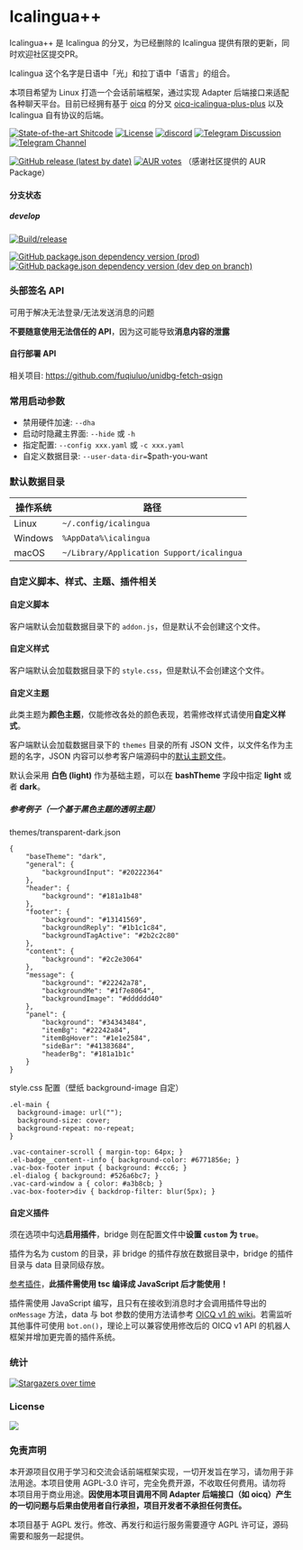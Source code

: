 # Icalingua++

Icalingua++ 是 Icalingua 的分叉，为已经删除的 Icalingua 提供有限的更新，同时欢迎社区提交PR。

Icalingua 这个名字是日语中「光」和拉丁语中「语言」的组合。

本项目希望为 Linux 打造一个会话前端框架，通过实现 Adapter 后端接口来适配各种聊天平台。目前已经拥有基于 [oicq](https://github.com/takayama-lily/oicq) 的分叉 [oicq-icalingua-plus-plus](https://github.com/Icalingua-plus-plus/oicq-icalingua-plus-plus) 以及 Icalingua 自有协议的后端。

[![State-of-the-art Shitcode](https://img.shields.io/static/v1?label=State-of-the-art&message=Shitcode&color=7B5804)](https://github.com/trekhleb/state-of-the-art-shitcode)
[![License](https://img.shields.io/aur/license/icalingua++)](https://github.com/Icalingua-plus-plus/Icalingua-plus-plus/blob/develop/LICENSE)
[![discord](https://img.shields.io/static/v1?label=chat&message=discord&color=7289da&logo=discord)](https://discord.gg/gKnU7BARzv)
[![Telegram Discussion](https://img.shields.io/static/v1?label=Discussion&message=Telegram&color=blue&logo=telegram)](https://t.me/Icalinguapp)
[![Telegram Channel](https://img.shields.io/static/v1?label=Channel&message=Telegram&color=blue&logo=telegram)](https://t.me/Icalinguapp_Updates)

[![GitHub release (latest by date)](https://img.shields.io/github/downloads/Icalingua-plus-plus/Icalingua-plus-plus/latest/total)](https://github.com/Icalingua-plus-plus/Icalingua-plus-plus/releases/latest)
[![AUR votes](https://img.shields.io/aur/votes/icalingua++)](https://aur.archlinux.org/packages/icalingua++/)
（感谢社区提供的 AUR Package）

#### 分支状态

##### develop

[![Build/release](https://github.com/Icalingua-plus-plus/Icalingua-plus-plus/actions/workflows/main.yml/badge.svg?branch=develop)](https://github.com/Icalingua-plus-plus/Icalingua-plus-plus/actions/workflows/main.yml)

[![GitHub package.json dependency version (prod)](https://img.shields.io/github/package-json/dependency-version/Icalingua-plus-plus/Icalingua-plus-plus/oicq-icalingua-plus-plus/develop?filename=icalingua%2Fpackage.json)](https://github.com/takayama-lily/oicq)
[![GitHub package.json dependency version (dev dep on branch)](https://img.shields.io/github/package-json/dependency-version/Icalingua-plus-plus/Icalingua-plus-plus/dev/electron/develop?logo=electron&filename=icalingua%2Fpackage.json)](https://electronjs.org)

### 头部签名 API

可用于解决无法登录/无法发送消息的问题

**不要随意使用无法信任的 API**，因为这可能导致**消息内容的泄露**

#### 自行部署 API

相关项目: https://github.com/fuqiuluo/unidbg-fetch-qsign

### 常用启动参数

- 禁用硬件加速: `--dha`
- 启动时隐藏主界面: `--hide` 或 `-h`
- 指定配置: `--config xxx.yaml` 或 `-c xxx.yaml`
- 自定义数据目录: `--user-data-dir=`$path-you-want

### 默认数据目录

| 操作系统 | 路径                  |
|---------|-----------------------|
| Linux   | `~/.config/icalingua` |
| Windows | `%AppData%\icalingua` |
| macOS   | `~/Library/Application Support/icalingua`|

### 自定义脚本、样式、主题、插件相关

#### 自定义脚本

客户端默认会加载数据目录下的 `addon.js`，但是默认不会创建这个文件。

#### 自定义样式

客户端默认会加载数据目录下的 `style.css`，但是默认不会创建这个文件。

#### 自定义主题

此类主题为**颜色主题**，仅能修改各处的颜色表现，若需修改样式请使用**自定义样式**。

客户端默认会加载数据目录下的 `themes` 目录的所有 JSON 文件，以文件名作为主题的名字，JSON 内容可以参考客户端源码中的[默认主题文件](icalingua/src/renderer/components/vac-mod/themes/index.js)。

默认会采用 **白色 (light)** 作为基础主题，可以在 **bashTheme** 字段中指定 **light** 或者 **dark**。

##### 参考例子（一个基于黑色主题的透明主题）

themes/transparent-dark.json

```
{
    "baseTheme": "dark",
    "general": {
        "backgroundInput": "#20222364"
    },
    "header": {
        "background": "#181a1b48"
    },
    "footer": {
        "background": "#13141569",
        "backgroundReply": "#1b1c1c84",
        "backgroundTagActive": "#2b2c2c80"
    },
    "content": {
        "background": "#2c2e3064"
    },
    "message": {
        "background": "#22242a78",
        "backgroundMe": "#1f7e8064",
        "backgroundImage": "#dddddd40"
    },
    "panel": {
        "background": "#34343484",
        "itemBg": "#22242a84",
        "itemBgHover": "#1e1e2584",
        "sideBar": "#41383684",
        "headerBg": "#181a1b1c"
    }
}
```

style.css 配置（壁纸 background-image 自定）

```
.el-main {
  background-image: url("");
  background-size: cover;
  background-repeat: no-repeat;
}

.vac-container-scroll { margin-top: 64px; }
.el-badge__content--info { background-color: #6771856e; }
.vac-box-footer input { background: #ccc6; }
.el-dialog { background: #526a6bc7; }
.vac-card-window a { color: #a3b8cb; }
.vac-box-footer>div { backdrop-filter: blur(5px); }
```

#### 自定义插件

须在选项中勾选**启用插件**，bridge 则在配置文件中**设置 `custom` 为 `true`**。

插件为名为 custom 的目录，非 bridge 的插件存放在数据目录中，bridge 的插件目录与 data 目录同级存放。

[参考插件](https://github.com/Icalingua-plus-plus/Icalingua-plus-plus/tree/develop/icalingua-bridge-oicq/custom.example)，**此插件需使用 tsc 编译成 JavaScript 后才能使用！**

插件需使用 JavaScript 编写，且只有在接收到消息时才会调用插件导出的 `onMessage` 方法，data 与 bot 参数的使用方法请参考 [OICQ v1 的 wiki](https://github.com/takayama-lily/oicq/wiki)。若需监听其他事件可使用 `bot.on()`，理论上可以兼容使用修改后的 OICQ v1 API 的机器人框架并增加更完善的插件系统。

### 统计

[![Stargazers over time](https://starchart.cc/Icalingua-plus-plus/Icalingua-plus-plus.svg)](https://github.com/Icalingua-plus-plus/Icalingua-plus-plus/stargazers)

### License

[![](https://camo.githubusercontent.com/473b62766b498e4f2b008ada39f1d56fb3183649f24447866e25d958ac3fd79a/68747470733a2f2f7777772e676e752e6f72672f67726170686963732f6167706c76332d3135357835312e706e67)](https://www.gnu.org/licenses/agpl-3.0.txt)

### 免责声明

本开源项目仅用于学习和交流会话前端框架实现，一切开发旨在学习，请勿用于非法用途。本项目使用 AGPL-3.0 许可，完全免费开源，不收取任何费用。请勿将本项目用于商业用途。**因使用本项目调用不同 Adapter 后端接口（如 oicq）产生的一切问题与后果由使用者自行承担，项目开发者不承担任何责任。**

本项目基于 AGPL 发行。修改、再发行和运行服务需要遵守 AGPL 许可证，源码需要和服务一起提供。
